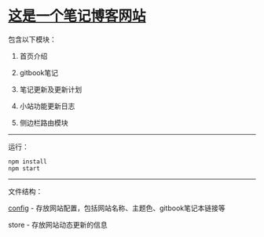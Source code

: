 # [这是一个笔记博客网站](https://notebook.huolong.tk)

包含以下模块：

1. 首页介绍

2. gitbook笔记

3. 笔记更新及更新计划

4. 小站功能更新日志

5. 侧边栏路由模块

<hr />
运行：

```
npm install
npm start
```
<hr />

文件结构：

[config](src/config/readme.md) - 存放网站配置，包括网站名称、主题色、gitbook笔记本链接等

store - 存放网站动态更新的信息